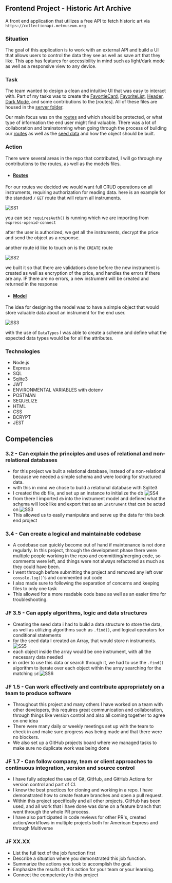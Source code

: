 ## Frontend Project - Historic Art Archive

A front end application that utilizes a free API to fetch historic art via ```https://collectionapi.metmuseum.org```

### Situation<br>
The goal of this application is to work with an external API and build a UI that allows users to control the data they see as well as save art that they like. This app has features for accessibility in mind such as light/dark mode as well as a responsive view to any device. 

### Task
The team wanted to design a clean and intuitive UI that was easy to interact with. Part of my tasks was to create the [FavortieCard](https://github.com/Keffdu/final-portfolio/blob/main/Front%20End%20Project/src/components/FavoriteCard.jsx), [FavoriteList](https://github.com/Keffdu/final-portfolio/blob/main/Front%20End%20Project/src/components/FavoriteCard.jsx), [Header](https://github.com/Keffdu/final-portfolio/blob/main/Front%20End%20Project/src/components/Header.jsx), [Dark Mode](https://github.com/Keffdu/final-portfolio/blob/main/Front%20End%20Project/src/components/Header.jsx#L28-L34), and some contributions to the [routes]. All of these files are housed in the [server folder](https://github.com/Keffdu/final-portfolio/tree/main/Back%20End%20Project/server).

Our main focus was on the [routes](https://github.com/Keffdu/final-portfolio/blob/main/Back%20End%20Project/server/routes/instrument/instrument.js) and which should be protected, or what type of information the end user might find valuable. There was a lot of collaboration and brainstorming when going through the process of building our [routes](https://github.com/Keffdu/final-portfolio/blob/main/Back%20End%20Project/server/routes/instrument/instrument.js) as well as the [seed data](https://github.com/Keffdu/final-portfolio/blob/main/Back%20End%20Project/server/seedData.js) and how the object should be built.

### Action
There were several areas in the repo that contributed, I will go through my contributions to the routes, as well as the models files.
- #### [Routes](https://github.com/Keffdu/final-portfolio/blob/main/Back%20End%20Project/server/routes/instrument/instrument.js)
For our routes we decided we would want full CRUD operations on all instruments, requiring authorization for reading data.
here is an example for the standard ```/``` ```GET``` route that will return all instruments.

![SS1](./assets/SS1.png)

you can see ```requiresAuth()``` is running which we are importing from ```express-openid-connect```

after the user is authorized, we get all the instruments, decrypt the price and send the object as a response.

another route id like to touch on is the ```CREATE``` route

![SS2](./assets/SS2.png)

we built it so that there are validations done before the new instrument is created as well as encryption of the price, and handles the errors if there are any. IF there are no errors, a new instrument will be created and returned in the response

- #### [Model](https://github.com/Keffdu/final-portfolio/blob/main/Back%20End%20Project/server/models/Instrument.js)
The idea for designing the model was to have a simple object that would store valuable data about an instrument for the end user.

![SS3](./assets/SS3.png)

with the use of ```DataTypes``` I was able to create a scheme and define what the expected data types would be for all the attributes.

### Technologies
- Node.js
- Express
- SQL
- Sqlite3
- JWT
- ENVIRONMENTAL VARIABLES with dotenv
- POSTMAN
- SEQUELIZE
- HTML
- CSS
- BCRYPT
- JEST

## Competencies
### 3.2 - Can explain the principles and uses of relational and non-relational databases
- for this project we built a relational database, instead of a non-relational because we needed a simple schema and were looking for structured data.
- with this in mind we chose to build a relational database with Sqlite3
- I created the db file, and set up an instance to initialize the db
![SS4](./assets/SS4.png)
- from there I imported ```db``` into the instrument model and defined what the schema will look like and export that as an ```Instrument``` that can be acted on
![SS3](./assets/SS3.png)
- This allowed us to easily manipulate and serve up the data for this back end project
### 3.4 - Can create a logical and maintainable codebase
- A codebase can quickly become out of hand if maintenance is not done regularly. In this project, through the development phase there were multiple people working in the repo and committing/merging code, so comments were left, and things were not always refactored as much as they could have been.
- I went through before submitting the project and removed any left over ```console.log()```'s and commented out code
- I also made sure to following the separation of concerns and keeping files to only one task
- This allowed for a more readable code base as well as an easier time for troubleshooting.

### JF 3.5 - Can apply algorithms, logic and data structures
- Creating the seed data i had to build a data structure to store the data, as well as utilizing algorithms such as ```.find()```, and logical operators for conditional statements
- for the seed data I created an Array, that would store n instruments.
![SS5](./assets/SS5.png)
- each object inside the array would be one instrument, with all the necessary data needed
- in order to use this data or search through it, we had to use the ```.find()``` algorithm to iterate over each object within the array searching for the matching ```id```
![SS6](./assets/SS6.png)
### JF 1.5 - Can work effectively and contribute appropriately on a team to produce software
- Throughout this project and many others I have worked on a team with other developers, this requires great communication and collaboration, through things like version control and also all coming together to agree on one idea
- There were many daily or weekly meetings set up with the team to check in and make sure progress was being made and that there were no blockers.
- We also set up a GitHub projects board where we managed tasks to make sure no duplicate work was being done
### JF 1.7 - Can follow company, team or client approaches to continuous integration, version and source control
- I have fully adopted the use of Git, GitHub, and GitHub Actions for version control and part of CI. 
- I know the best practices for cloning and working in a repo.  I have demonstrated how to create feature branches and open a pull request. 
- Within this project specifically and all other projects, GitHub has been used, and all work that i have done was done on a feature branch that went through the whole PR process. 
- I have also participated in code reviews for other PR's, created action/workflows in multiple projects both for American Express and through Multiverse


### JF XX.XX
- List the full text of the job function first
- Describe a situation where you demonstrated  this job function.
- Summarize the actions you took to accomplish the goal. 
- Emphasize the results of this action for your team or your learning. 
- Connect the competentcy to this project